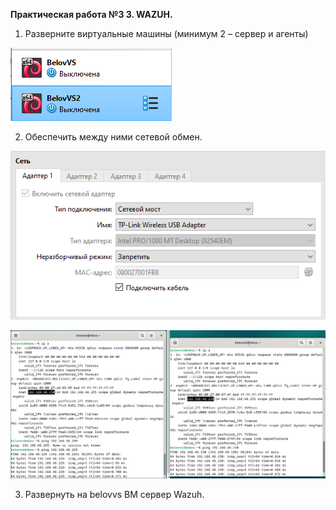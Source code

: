 **Практическая работа №З 3. WAZUH.**

1) Разверните виртуальные машины (минимум 2 – сервер и агенты)

![Image alt](https://github.com/V0vochka/SSSL/blob/main/praktika3/images/1.png)

2) Обеспечить между ними сетевой обмен.

![Image alt](https://github.com/V0vochka/SSSL/blob/main/praktika3/images/2.png)

![Image alt](https://github.com/V0vochka/SSSL/blob/main/praktika3/images/3.png)

3) Развернуть на belovvs ВМ сервер Wazuh.
